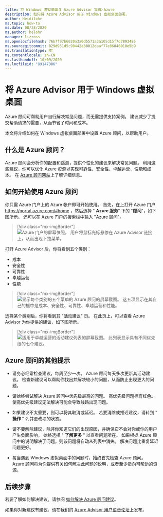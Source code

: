 ```yaml
---
title: 将 Windows 虚拟桌面与 Azure Advisor 集成-Azure
description: 如何将 Azure Advisor 用于 Windows 虚拟桌面部署。
author: Heidilohr
ms.topic: how-to
ms.date: 08/28/2020
ms.author: helohr
manager: lizross
ms.openlocfilehash: 76b7f97b6020a3a0d5571a3a105d15f7d7893485
ms.sourcegitcommit: 829d951d5c90442a38012daaf77e86046018e5b9
ms.translationtype: MT
ms.contentlocale: zh-CN
ms.lasthandoff: 10/09/2020
ms.locfileid: "89147386"
---
```

# <a name="use-azure-advisor-with-windows-virtual-desktop"></a>将 Azure Advisor 用于 Windows 虚拟桌面

Azure 顾问可帮助用户自行解决常见问题，而无需提供支持案例。 建议减少了提交帮助请求的需要，从而节省了时间和成本。

本文将介绍如何在 Windows 虚拟桌面部署中设置 Azure 顾问，以帮助用户。

## <a name="what-is-azure-advisor"></a>什么是 Azure 顾问？

Azure 顾问会分析你的配置和遥测，提供个性化的建议来解决常见问题。 利用这些建议，你可以优化 Azure 资源以实现可靠性、安全性、卓越运营、性能和成本。 在 [Azure 顾问网站](https://azure.microsoft.com/services/advisor/)上了解详细信息。

## <a name="how-to-start-using-azure-advisor"></a>如何开始使用 Azure 顾问

你只需 Azure 门户上的 Azure 帐户即可开始使用。 首先，在上打开 Azure 门户 <https://portal.azure.com/#home> ，然后选择 " **Azure 服务**" 下的 "**顾问**"，如下图所示。 还可以在 Azure 门户的搜索栏中输入 "Azure 顾问"。

> [!div class="mx-imgBorder"]
> ![Azure 门户的屏幕快照。 用户将鼠标光标悬停在 Azure Advisor 链接上，从而出现下拉菜单。](media/azure-advisor.png)

打开 Azure Advisor 后，你将看到五个类别：

- 成本
- 安全性
- 可靠性
- 卓越运营
- 性能

> [!div class="mx-imgBorder"]
> ![显示每个类别的五个菜单的 Azure 顾问的屏幕截图。 这五项显示在其自己的框中是成本、安全性、可靠性、卓越运营和性能。](media/advisor-categories.png)

选择某个类别后，你将看到其 "活动建议" 页。 在此页上，可以查看 Azure Advisor 为你提供的建议，如下图所示。

> [!div class="mx-imgBorder"]
> ![适用于卓越运营的活动建议列表的屏幕截图。 此列表显示具有不同优先级的七个建议。](media/active-suggestions.png)

## <a name="additional-tips-for-azure-advisor"></a>Azure 顾问的其他提示

- 请务必经常检查建议，每周至少一次。 Azure 顾问每天多次更新其活动建议。 检查新建议可以帮助你找出并解决较小的问题，从而防止出现更大的问题。

- 请始终尝试解决 Azure 顾问中优先级最高的问题。 高优先级问题标有红色。 使高优先级建议无法解决可能会导致线路出现问题。

- 如果建议不太重要，则可以将其取消或延迟。 若要消除或推迟建议，请转到 " **操作** " 列并更改项的状态。

- 请不要解除建议，除非你知道它们的出现原因，并确保它不会对你或你的用户产生负面影响。 始终选择 " **了解更多** " 以查看问题所在。 如果根据 Azure 顾问中的说明解决了问题，则该问题将自动从列表中消失。 解决问题比重复延迟问题更好。

- 每当遇到 Windows 虚拟桌面中的问题时，始终首先检查 Azure 顾问。 Azure 顾问将为你提供有关如何解决此问题的说明，或者至少指向可帮助的资源。

## <a name="next-steps"></a>后续步骤

若要了解如何解决建议，请参阅 [如何解决 Azure 顾问建议](azure-advisor-recommendations.md)。

如果你对新建议有建议，请在我们的 [Azure Advisor 用户语音论坛](https://windowsvirtualdesktop.uservoice.com/forums/930847-azure-advisor-recommendations)上发布。
